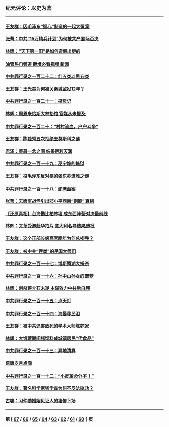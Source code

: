 ### 纪元评论：以史为鉴
---
#### [王友群：因毛泽东“疑心”制造的一起大冤案](../../pages/nsc1028/n13967794.md?04090330) 
#### [张菁：中共“15万精兵计划”为何被共产国际否决](../../pages/nsc1028/n13967677.md?04090330) 
#### [林辉：“天下第一田”是如何造假出炉的](../../pages/nsc1028/n13965823.md?04090330) 
#### [油管热门频道 翻墙必看视频 新闻](ok?04090330)
#### [中共罪行录之一百二十二：红五类斗黑五类](../../pages/nsc1028/n13965024.md?04090330) 
#### [王友群：王光美为何被关秦城监狱12年？](../../pages/nsc1028/n13963422.md?04090330) 
#### [中共罪行录之一百二十一：探母记](../../pages/nsc1028/n13961437.md?04090330) 
#### [林辉：周恩来给斯大林抬棺 官媒从未提及](../../pages/nsc1028/n13961173.md?04090330) 
#### [中共罪行录之一百二十：“村村流血，户户斗争”](../../pages/nsc1028/n13959433.md?04090330) 
#### [王友群：陈独秀五次拒绝去莫斯科之谜](../../pages/nsc1028/n13957232.md?04090330) 
#### [君泽：善恶一念之间 结果迥若天渊](../../pages/nsc1028/n13954961.md?04090330) 
#### [中共罪行录之一百一十九：巫宁坤的炼狱](../../pages/nsc1028/n13953203.md?04090330) 
#### [王友群：投毛泽东反对票的张东荪遭难之谜](../../pages/nsc1028/n13951901.md?04090330) 
#### [中共罪行录之一百一十八：蛇湾血案](../../pages/nsc1028/n13950784.md?04090330) 
#### [张菁：志愿军战俘引出邓小平西南“剿匪”真相](../../pages/nsc1028/n13950241.md?04090330) 
#### [【还原真相】台海勘比柏林墙 成东西阵营对决最前线](../../pages/nsc1028/n13948147.md?04090330) 
#### [林辉：文革受邀赴华拍片 意大利名导结果遭批](../../pages/nsc1028/n13945883.md?04090330) 
#### [王友群：这个正部长级高官晚年为何总挨整？](../../pages/nsc1028/n13943816.md?04090330) 
#### [王友群：被中共“吞噬”的民国大师们](../../pages/nsc1028/n13942620.md?04090330) 
#### [中共罪行录之一百一十七：博斯腾湖大捕杀](../../pages/nsc1028/n13939864.md?04090330) 
#### [中共罪行录之一百一十六：孙中山孙女的噩梦](../../pages/nsc1028/n13937214.md?04090330) 
#### [林辉：刺杀蒋介石未遂 主谋效力中共后自残](../../pages/nsc1028/n13935457.md?04090330) 
#### [中共罪行录之一百一十五：点天灯](../../pages/nsc1028/n13935336.md?04090330) 
#### [中共罪行录之一百一十四：海晏移民泪](../../pages/nsc1028/n13934634.md?04090330) 
#### [王友群：被中共迫害致死的学术大师陈梦家](../../pages/nsc1028/n13932885.md?04090330) 
#### [林辉：大饥荒期间猪饲料成城镇居民“代食品”](../../pages/nsc1028/n13933558.md?04090330) 
#### [中共罪行录之一百一十三：异地清算](../../pages/nsc1028/n13930716.md?04090330) 
#### [荒唐岁月点滴](../../pages/nsc1028/n13931451.md?04090330) 
#### [中共罪行录之一百一十二：“小反革命分子！”](../../pages/nsc1028/n13926295.md?04090330) 
#### [王友群：著名科学家钱学森为何不反法轮功？](../../pages/nsc1028/n13923607.md?04090330) 
#### [古啸：习仲勋婚姻见证人的凄惨下场](../../pages/nsc1028/n13923826.md?04090330) 

---
#### 第 [ [67](./67.md?04090330) / [66](./66.md?04090330) / [65](./65.md?04090330) / [64](./64.md?04090330) / [63](./63.md?04090330) / [62](./62.md?04090330) / [61](./61.md?04090330) / [60](./60.md?04090330) ] 页
